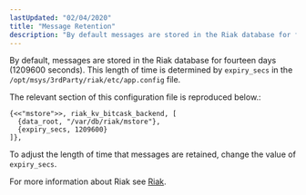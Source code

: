 ```yaml
---
lastUpdated: "02/04/2020"
title: "Message Retention"
description: "By default messages are stored in the Riak database for fourteen days 1209600 seconds This length of time is determined by expiry secs in the opt msys 3rd Party riak etc app config file The relevant section of this configuration file is reproduced below To adjust the length of time..."
---
```


By default, messages are stored in the Riak database for fourteen days (1209600 seconds). This length of time is determined by `expiry_secs` in the `/opt/msys/3rdParty/riak/etc/app.config` file.

The relevant section of this configuration file is reproduced below.:

```
{<<"mstore">>, riak_kv_bitcask_backend, [
  {data_root, "/var/db/riak/mstore"},
  {expiry_secs, 1209600}
]},
```

To adjust the length of time that messages are retained, change the value of `expiry_secs`.

For more information about Riak see [Riak](/momentum/3/3-reference/operations-riak).